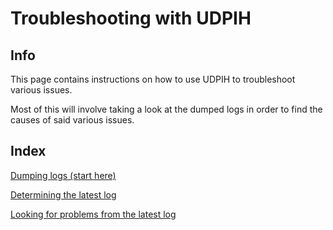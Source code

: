 # Troubleshooting with UDPIH

## Info

This page contains instructions on how to use UDPIH to troubleshoot various issues.

Most of this will involve taking a look at the dumped logs in order to find the causes of said various issues.

## Index

[Dumping logs (start here)](/docs/guides/UDPIHTroubleshooting/docs/dumpinglogs.md)

[Determining the latest log](/docs/guides/UDPIHTroubleshooting/docs/findinglogs.md)

[Looking for problems from the latest log](/docs/guides/UDPIHTroubleshooting/docs/problemfinding.md)

